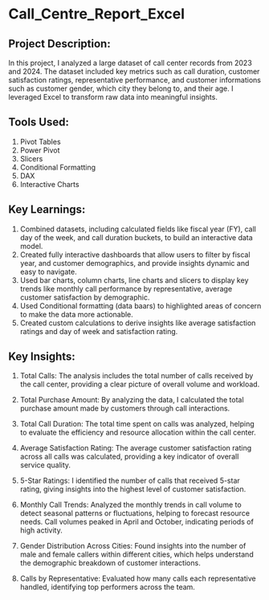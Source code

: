 # Call_Centre_Report_Excel

Project Description:
--------------------
In this project, I analyzed a large dataset of call center records from 2023 and 2024. The dataset included key metrics such as call duration, customer satisfaction ratings, representative performance, and customer informations such as customer gender, which city they belong to, and their age. I leveraged Excel to transform raw data into meaningful insights.

Tools Used:
-----------
1. Pivot Tables
2. Power Pivot
3. Slicers
4. Conditional Formatting
5. DAX
6. Interactive Charts

Key Learnings:
--------------
1. Combined datasets, including calculated fields like fiscal year (FY), call day of the week, and call duration buckets, to build an interactive data model.
2. Created fully interactive dashboards that allow users to filter by fiscal year, and customer demographics, and provide insights dynamic and easy to navigate.
3. Used bar charts, column charts, line charts and slicers to display key trends like monthly call performance by representative, average customer satisfaction by demographic.
4. Used Conditional formatting (data baars) to highlighted areas of concern to make the data more actionable.
5. Created custom calculations to derive insights like average satisfaction ratings and day of week and satisfaction rating.

Key Insights:
-------------
1. Total Calls: The analysis includes the total number of calls received by the call center, providing a clear picture of overall volume and workload.

2. Total Purchase Amount: By analyzing the data, I calculated the total purchase amount made by customers through call interactions.

3. Total Call Duration: The total time spent on calls was analyzed, helping to evaluate the efficiency and resource allocation within the call center.

4. Average Satisfaction Rating: The average customer satisfaction rating across all calls was calculated, providing a key indicator of overall service quality.

5. 5-Star Ratings: I identified the number of calls that received 5-star rating, giving insights into the highest level of customer satisfaction.

6. Monthly Call Trends: Analyzed the monthly trends in call volume to detect seasonal patterns or fluctuations, helping to forecast resource needs. Call volumes peaked in April and October, indicating periods of high activity.

7. Gender Distribution Across Cities: Found insights into the number of male and female callers within different cities, which helps understand the demographic breakdown of customer interactions.

8. Calls by Representative: Evaluated how many calls each representative handled, identifying top performers across the team.
